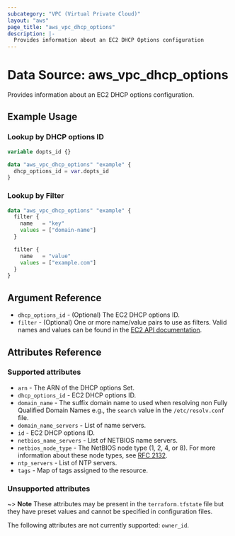 ```yaml
---
subcategory: "VPC (Virtual Private Cloud)"
layout: "aws"
page_title: "aws_vpc_dhcp_options"
description: |-
  Provides information about an EC2 DHCP Options configuration
---
```


# Data Source: aws_vpc_dhcp_options

Provides information about an EC2 DHCP options configuration.

## Example Usage

### Lookup by DHCP options ID

```terraform
variable dopts_id {}

data "aws_vpc_dhcp_options" "example" {
  dhcp_options_id = var.dopts_id
}
```

### Lookup by Filter

```terraform
data "aws_vpc_dhcp_options" "example" {
  filter {
    name   = "key"
    values = ["domain-name"]
  }

  filter {
    name   = "value"
    values = ["example.com"]
  }
}
```

## Argument Reference

* `dhcp_options_id` - (Optional) The EC2 DHCP options ID.
* `filter` - (Optional) One or more name/value pairs to use as filters.
  Valid names and values can be found in the  [EC2 API documentation][describe-dhcp-options].

## Attributes Reference

### Supported attributes

* `arn` - The ARN of the DHCP options Set.
* `dhcp_options_id` - EC2 DHCP options ID.
* `domain_name` - The suffix domain name to used when resolving non Fully Qualified Domain Names e.g., the `search` value in the `/etc/resolv.conf` file.
* `domain_name_servers` - List of name servers.
* `id` - EC2 DHCP options ID.
* `netbios_name_servers` - List of NETBIOS name servers.
* `netbios_node_type` - The NetBIOS node type (1, 2, 4, or 8). For more information about these node types, see [RFC 2132](http://www.ietf.org/rfc/rfc2132.txt).
* `ntp_servers` - List of NTP servers.
* `tags` - Map of tags assigned to the resource.

### Unsupported attributes

~> **Note** These attributes may be present in the `terraform.tfstate` file but they have preset values and cannot be specified in configuration files.

The following attributes are not currently supported: `owner_id`.

[describe-dhcp-options]: https://docs.cloud.croc.ru/en/api/ec2/dhcp_options/DescribeDhcpOptions.html
